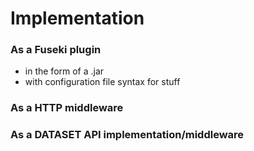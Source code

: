 # Implementation
### As a Fuseki plugin
- in the form of a .jar
- with configuration file syntax for stuff
### As a HTTP middleware

### As a DATASET API implementation/middleware